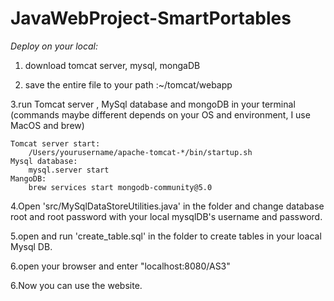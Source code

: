 # JavaWebProject-SmartPortables
<em> Deploy on your local: </em>
1. download tomcat server, mysql, mongaDB

2. save the entire file to your path :~/tomcat/webapp

3.run Tomcat server , MySql database and mongoDB in your terminal
(commands maybe different depends on your OS and environment, I use MacOS and brew)

    Tomcat server start:
        /Users/yourusername/apache-tomcat-*/bin/startup.sh
    Mysql database:
        mysql.server start
    MangoDB:
        brew services start mongodb-community@5.0 

4.Open 'src/MySqlDataStoreUtilities.java' in the folder and change database root and root password with your local mysqlDB's username and password.

5.open and run 'create_table.sql' in the folder to create tables in your loacal Mysql DB.

6.open your browser and enter "localhost:8080/AS3"

6.Now you can use the website.
